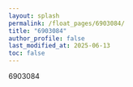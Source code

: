 ```yaml
---
layout: splash
permalink: /float_pages/6903084/
title: "6903084"
author_profile: false
last_modified_at: 2025-06-13
toc: false
---
```

 
6903084
